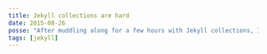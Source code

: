 ```yaml
---
title: Jekyll collections are hard
date: 2015-08-26
posse: "After muddling along for a few hours with Jekyll collections, I now have a home for my thoughts and links. Now to #POSSE #indieweb"
tags: [jekyll]
---
```


